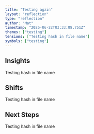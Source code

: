 ```yaml
---
title: "Testing again"
layout: "reflection"
type: "reflection"
author: "Mat"
timestamp: "2025-06-22T03:33:08.751Z"
themes: ["testing"]
tensions: ["Testing hash in file name"]
symbols: ["testing"]
---
```


## Insights
Testing hash in file name

## Shifts
Testing hash in file name

## Next Steps
Testing hash in file name